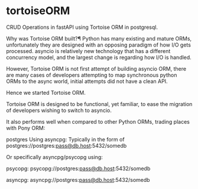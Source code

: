 # tortoiseORM
CRUD Operations in fastAPI using Tortoise ORM in postgresql.

Why was Tortoise ORM built?¶
Python has many existing and mature ORMs, unfortunately they are designed with an opposing paradigm of how I/O gets processed. asyncio is relatively new technology that has a different concurrency model, and the largest change is regarding how I/O is handled.

However, Tortoise ORM is not first attempt of building asyncio ORM, there are many cases of developers attempting to map synchronous python ORMs to the async world, initial attempts did not have a clean API.

Hence we started Tortoise ORM.

Tortoise ORM is designed to be functional, yet familiar, to ease the migration of developers wishing to switch to asyncio.

It also performs well when compared to other Python ORMs, trading places with Pony ORM:



postgres
Using asyncpg: Typically in the form of postgres://postgres:pass@db.host:5432/somedb

Or specifically asyncpg/psycopg using:

psycopg: psycopg://postgres:pass@db.host:5432/somedb

asyncpg: asyncpg://postgres:pass@db.host:5432/somedb
